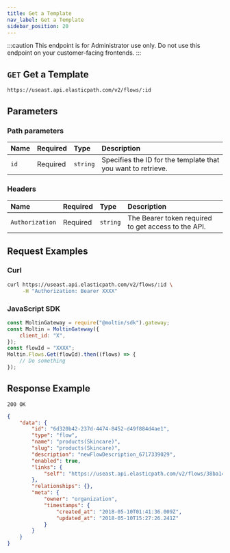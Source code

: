 ```yaml
---
title: Get a Template
nav_label: Get a Template
sidebar_position: 20
---
```


:::caution
This endpoint is for Administrator use only. Do not use this endpoint on your customer-facing frontends.
:::

## `GET` Get a Template

```http
https://useast.api.elasticpath.com/v2/flows/:id
```

## Parameters

### Path parameters

| Name | Required | Type     | Description                                     |
|:-----|:---------|:---------|:------------------------------------------------|
| `id` | Required | `string` | Specifies the ID for the template that you want to retrieve. |

### Headers

| Name            | Required | Type     | Description                          |
|:----------------|:---------|:---------|:-------------------------------------|
| `Authorization` | Required | `string` | The Bearer token required to get access to the API. |

## Request Examples

### Curl

```bash
curl https://useast.api.elasticpath.com/v2/flows/:id \
     -H "Authorization: Bearer XXXX"
```

### JavaScript SDK

```javascript
const MoltinGateway = require("@moltin/sdk").gateway;
const Moltin = MoltinGateway({
    client_id: "X",
});
const flowId = "XXXX";
Moltin.Flows.Get(flowId).then((flows) => {
    // Do something
});
```

## Response Example

`200 OK`

```json
{
    "data": {
        "id": "6d320b42-237d-4474-8452-d49f884d4ae1",
        "type": "flow",
        "name": "products(Skincare)",
        "slug": "products(Skincare)",
        "description": "newFlowDescription_6717339029",
        "enabled": true,
        "links": {
            "self": "https://useast.api.elasticpath.com/v2/flows/38ba1451-efa4-4361-9ca6-3fb646490f37"
        },
        "relationships": {},
        "meta": {
            "owner": "organization",
            "timestamps": {
                "created_at": "2018-05-10T01:41:36.009Z",
                "updated_at": "2018-05-10T15:27:26.241Z"
            }
        }
    }
}
```
